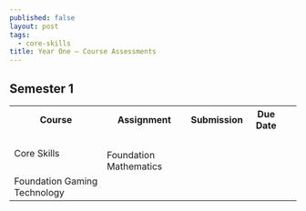 ```yaml
---
published: false
layout: post
tags:
  - core-skills
title: Year One – Course Assessments
---
```

## Semester 1
<table cellpadding="10" cellspacing="10" width="100%">
<tbody>
<tr>
<th>Course</th>
<th>Assignment</th>
<th>Submission</th>
<th>Due Date</th>
</tr>
<tr>
<td rowspan="2">Core Skills</td>
<td></td>
<td>&nbsp;</td>
<td>&nbsp;</td>
</tr>
<tr>
<td>Foundation Mathematics</td>
<td>&nbsp;</td>
<td>&nbsp;</td>
<td>&nbsp;</td>
</tr>
<tr>
<td>Foundation Gaming Technology</td>
<td>&nbsp;</td>
<td>&nbsp;</td>
<td>&nbsp;</td>
</tr>
</tbody>
</table>

